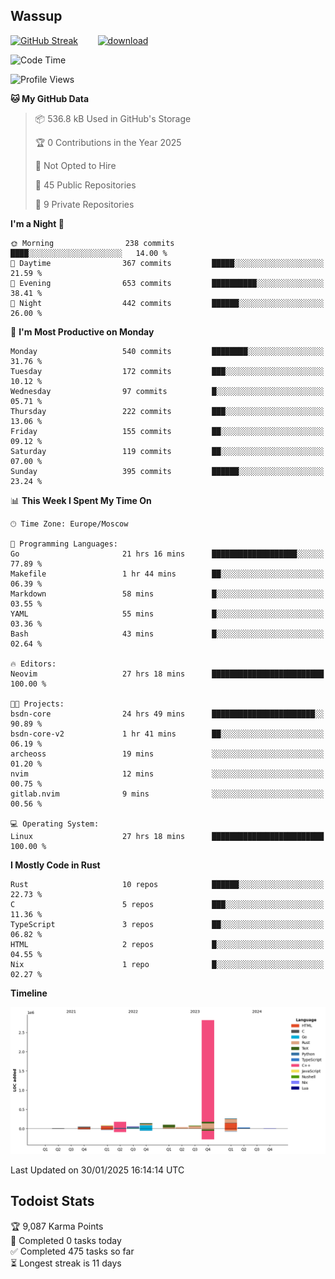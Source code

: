 ## Wassup

<!--
-->

[![GitHub Streak](http://github-readme-streak-stats.herokuapp.com?user=archeoss&theme=shades-of-purple&hide_border=true&date_format=j%20M%5B%20Y%5D)](https://git.io/streak-stats)&nbsp;&nbsp;&nbsp;&nbsp;&nbsp;&nbsp;&nbsp;&nbsp;[![download](https://user-images.githubusercontent.com/68448737/147796309-d8b65b1d-4dde-40d9-b03a-2b42aaa6cd43.jpeg)
](http://bmstu.ru/)

<!--START_SECTION:waka-->
![Code Time](http://img.shields.io/badge/Code%20Time-3%2C678%20hrs%2043%20mins-blue)

![Profile Views](http://img.shields.io/badge/Profile%20Views-1-blue)

**🐱 My GitHub Data** 

> 📦 536.8 kB Used in GitHub's Storage 
 > 
> 🏆 0 Contributions in the Year 2025
 > 
> 🚫 Not Opted to Hire
 > 
> 📜 45 Public Repositories 
 > 
> 🔑 9 Private Repositories 
 > 
**I'm a Night 🦉** 

```text
🌞 Morning                238 commits         ████░░░░░░░░░░░░░░░░░░░░░   14.00 % 
🌆 Daytime                367 commits         █████░░░░░░░░░░░░░░░░░░░░   21.59 % 
🌃 Evening                653 commits         ██████████░░░░░░░░░░░░░░░   38.41 % 
🌙 Night                  442 commits         ██████░░░░░░░░░░░░░░░░░░░   26.00 % 
```
📅 **I'm Most Productive on Monday** 

```text
Monday                   540 commits         ████████░░░░░░░░░░░░░░░░░   31.76 % 
Tuesday                  172 commits         ███░░░░░░░░░░░░░░░░░░░░░░   10.12 % 
Wednesday                97 commits          █░░░░░░░░░░░░░░░░░░░░░░░░   05.71 % 
Thursday                 222 commits         ███░░░░░░░░░░░░░░░░░░░░░░   13.06 % 
Friday                   155 commits         ██░░░░░░░░░░░░░░░░░░░░░░░   09.12 % 
Saturday                 119 commits         ██░░░░░░░░░░░░░░░░░░░░░░░   07.00 % 
Sunday                   395 commits         ██████░░░░░░░░░░░░░░░░░░░   23.24 % 
```


📊 **This Week I Spent My Time On** 

```text
🕑︎ Time Zone: Europe/Moscow

💬 Programming Languages: 
Go                       21 hrs 16 mins      ███████████████████░░░░░░   77.89 % 
Makefile                 1 hr 44 mins        ██░░░░░░░░░░░░░░░░░░░░░░░   06.39 % 
Markdown                 58 mins             █░░░░░░░░░░░░░░░░░░░░░░░░   03.55 % 
YAML                     55 mins             █░░░░░░░░░░░░░░░░░░░░░░░░   03.36 % 
Bash                     43 mins             █░░░░░░░░░░░░░░░░░░░░░░░░   02.64 % 

🔥 Editors: 
Neovim                   27 hrs 18 mins      █████████████████████████   100.00 % 

🐱‍💻 Projects: 
bsdn-core                24 hrs 49 mins      ███████████████████████░░   90.89 % 
bsdn-core-v2             1 hr 41 mins        ██░░░░░░░░░░░░░░░░░░░░░░░   06.19 % 
archeoss                 19 mins             ░░░░░░░░░░░░░░░░░░░░░░░░░   01.20 % 
nvim                     12 mins             ░░░░░░░░░░░░░░░░░░░░░░░░░   00.75 % 
gitlab.nvim              9 mins              ░░░░░░░░░░░░░░░░░░░░░░░░░   00.56 % 

💻 Operating System: 
Linux                    27 hrs 18 mins      █████████████████████████   100.00 % 
```

**I Mostly Code in Rust** 

```text
Rust                     10 repos            ██████░░░░░░░░░░░░░░░░░░░   22.73 % 
C                        5 repos             ███░░░░░░░░░░░░░░░░░░░░░░   11.36 % 
TypeScript               3 repos             ██░░░░░░░░░░░░░░░░░░░░░░░   06.82 % 
HTML                     2 repos             █░░░░░░░░░░░░░░░░░░░░░░░░   04.55 % 
Nix                      1 repo              █░░░░░░░░░░░░░░░░░░░░░░░░   02.27 % 
```



**Timeline**

![Lines of Code chart](https://raw.githubusercontent.com/archeoss/archeoss/master/assets/bar_graph.png)


 Last Updated on 30/01/2025 16:14:14 UTC
<!--END_SECTION:waka-->

## Todoist Stats

<!-- TODO-IST:START -->
🏆  9,087 Karma Points           
🌸  Completed 0 tasks today           
✅  Completed 475 tasks so far           
⏳  Longest streak is 11 days
<!-- TODO-IST:END -->
